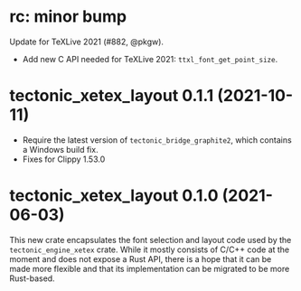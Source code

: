 # rc: minor bump

Update for TeXLive 2021 (#882, @pkgw).

- Add new C API needed for TeXLive 2021: `ttxl_font_get_point_size`.


# tectonic_xetex_layout 0.1.1 (2021-10-11)

- Require the latest version of `tectonic_bridge_graphite2`, which contains a
  Windows build fix.
- Fixes for Clippy 1.53.0


# tectonic_xetex_layout 0.1.0 (2021-06-03)

This new crate encapsulates the font selection and layout code used by the
`tectonic_engine_xetex` crate. While it mostly consists of C/C++ code at the
moment and does not expose a Rust API, there is a hope that it can be made more
flexible and that its implementation can be migrated to be more Rust-based.
